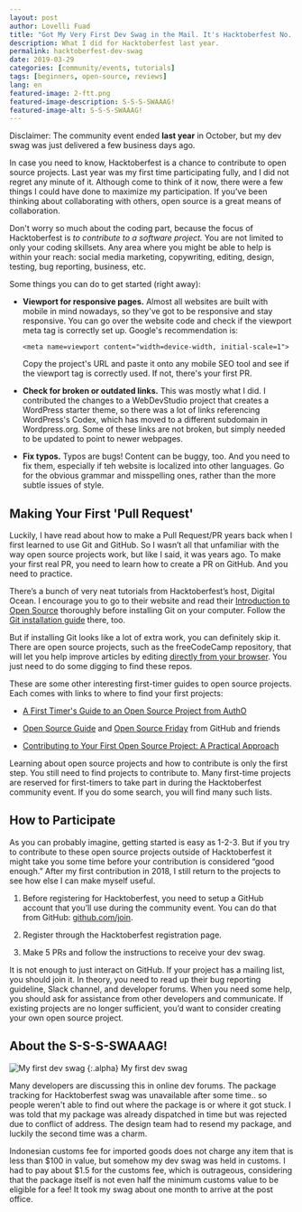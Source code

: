 ```yaml
---
layout: post
author: Lovelli Fuad
title: "Got My Very First Dev Swag in the Mail. It's Hacktoberfest No. 5!"
description: What I did for Hacktoberfest last year. 
permalink: hacktoberfest-dev-swag
date: 2019-03-29
categories: [community/events, tutorials]
tags: [beginners, open-source, reviews]
lang: en
featured-image: 2-ftt.png
featured-image-description: S-S-S-SWAAAG!
featured-image-alt: S-S-S-SWAAAG!
---
```

Disclaimer: The community event ended **last year** in October, but my dev swag was just delivered a few business days ago.

In case you need to know, Hacktoberfest is a chance to contribute to open source projects. 
Last year was my first time participating fully, and I did not regret any minute of it. 
Although come to think of it now, there were a few things I could have done to maximize my participation. 
If you’ve been thinking about collaborating with others, open source is a great means of collaboration. 

Don't worry so much about the coding part, because the focus of Hacktoberfest is *to contribute to a software project.* 
You are not limited to only your coding skillsets. Any area where you might be able to help is within your reach: social media marketing, copywriting, editing, design, testing, bug reporting, business, etc. 

Some things you can do to get started (right away):

* **Viewport for responsive pages.** Almost all websites are built with mobile in mind nowadays, so they've got to be responsive and stay responsive. You can go over the website code and check if the viewport meta tag is correctly set up. Google's recommendation is: 

  ```<meta name=viewport content="width=device-width, initial-scale=1">```

  Copy the project's URL and paste it onto any mobile SEO tool and see if the viewport tag is correctly used. If not, there's your first PR. 

* **Check for broken or outdated links.** This was mostly what I did. I contributed the changes to a WebDevStudio project that creates a WordPress starter theme, so there was a lot of links referencing WordPress's Codex, which has moved to a different subdomain in Wordpress.org. Some of these links are not broken, but simply needed to be updated to point to newer webpages. 

* **Fix typos.** Typos are bugs! Content can be buggy, too. And you need to fix them, especially if teh website is localized into other languages. Go for the obvious grammar and misspelling ones, rather than the more subtle issues of style. 

## Making Your First 'Pull Request'

Luckily, I have read about how to make a Pull Request/PR years back when I first learned to use Git and GitHub. So I wasn’t all that unfamiliar with the way open source projects work, but like I said, it was years ago. To make your first real PR, you need to learn how to create a PR on GitHub. And you need to practice. 

There’s a bunch of very neat tutorials from Hacktoberfest’s host, Digital Ocean. I encourage you to go to their website and read their [Introduction to Open Source](https://www.digitalocean.com/community/tutorial_series/an-introduction-to-open-source) thoroughly before installing Git on your computer. Follow the [Git installation guide](https://www.digitalocean.com/community/tutorials/how-to-contribute-to-open-source-getting-started-with-git#contributing-to-open-source-projects) there, too. 

But if installing Git looks like a lot of extra work, you can definitely skip it. There are open source projects, such as the freeCodeCamp repository, that will let you help improve articles by editing [directly from your browser](decamp.org/hacktoberfest-2018-how-you-can-get-your-free-shirt-even-if-youre-new-to-coding-96080dd0b01b). You just need to do some digging to find these repos. 

These are some other interesting first-timer guides to open source projects. Each comes with links to where to find your first projects:

* [A First Timer's Guide to an Open Source Project from AuthO](https://auth0.com/blog/a-first-timers-guide-to-an-open-source-project/)

* [Open Source Guide](https://opensource.guide/) and [Open Source Friday](https://opensourcefriday.com/#participate) from GitHub and friends

* [Contributing to Your First Open Source Project: A Practical Approach](https://blog.devcenter.co/contributing-to-your-first-open-source-project-a-practical-approach-1928c4cbdae)

Learning about open source projects and how to contribute is only the first step. You still need to find projects to contribute to. Many first-time projects are reserved for first-timers to take part in during the Hacktoberfest community event. If you do some search, you will find many such lists. 

## How to Participate

As you can probably imagine, getting started is easy as 1-2-3. But if you try to contribute to these open source projects outside of Hacktoberfest it might take you some time before your contribution is considered “good enough.” After my first contribution in 2018, I still return to the projects to see how else I can make myself useful.  

1.	Before registering for Hacktoberfest, you need to setup a GitHub account that you’ll use during the community event. You can do that from GitHub: [github.com/join](https://github.com/join).

2.	Register through the Hacktoberfest registration page. 

3.	Make 5 PRs and follow the instructions to receive your dev swag. 

It is not enough to just interact on GitHub. If your project has a mailing list, you should join it. In theory, you need to read up their bug reporting guideline, Slack channel, and developer forums. When you need some help, you should ask for assistance from other developers and communicate. If existing projects are no longer sufficient, you’d want to consider creating your own open source project.

## About the S-S-S-SWAAAG!

![My first dev swag](/assets/image/2-ftt.png)
{:.alpha}
My first dev swag 

Many developers are discussing this in online dev forums. The package tracking for Hacktoberfest swag was unavailable after some time.. so people weren't able to find out where the package is or where it got stuck. I was told that my package was already dispatched in time but was rejected due to conflict of address. The design team had to resend my package, and luckily the second time was a charm. 

Indonesian customs fee for imported goods does not charge any item that is less than $100 in value, but somehow my dev swag was held in customs. I had to pay about $1.5 for the customs fee, which is outrageous, considering that the package itself is not even half the minimum customs value to be eligible for a fee! It took my swag about one month to arrive at the post office.  
